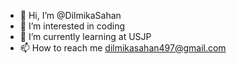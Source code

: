 - 👋 Hi, I’m @DilmikaSahan
- 👀 I’m interested in coding
- 🌱 I’m currently learning at USJP
- 📫 How to reach me dilmikasahan497@gmail.com

<!---
DilmikaSahan/DilmikaSahan is a ✨ special ✨ repository because its `README.md` (this file) appears on your GitHub profile.
You can click the Preview link to take a look at your changes.
--->
